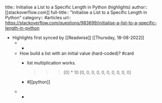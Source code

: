 title:: Initialise a List to a Specific Length in Python (highlights)
author:: [[stackoverflow.com]]
full-title:: "Initialise a List to a Specific Length in Python"
category:: #articles
url:: https://stackoverflow.com/questions/983699/initialise-a-list-to-a-specific-length-in-python

- Highlights first synced by [[Readwise]] [[Thursday, 18-08-2022]]
	- -
	- How build a list with an initial value (hard-coded)? #card
		- list multiplication works.
		  
		  >>> [0] * 10
		  [0, 0, 0, 0, 0, 0, 0, 0, 0, 0]
		- #[[python]]
	- -